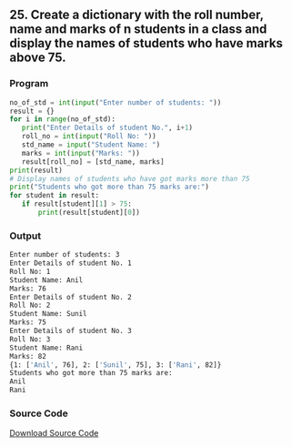 ## 25. Create a dictionary with the roll number, name and marks of n students in a class and display the names of students who have marks above 75.

<!-- ### Flowchart
![Image](./p25.png) -->

### Program
```python
no_of_std = int(input("Enter number of students: "))  
result = {}  
for i in range(no_of_std):  
   print("Enter Details of student No.", i+1)  
   roll_no = int(input("Roll No: "))  
   std_name = input("Student Name: ")  
   marks = int(input("Marks: "))  
   result[roll_no] = [std_name, marks]    
print(result)  
# Display names of students who have got marks more than 75  
print("Students who got more than 75 marks are:")
for student in result:  
   if result[student][1] > 75:  
       print(result[student][0])
```

### Output

```bash
Enter number of students: 3
Enter Details of student No. 1
Roll No: 1
Student Name: Anil
Marks: 76
Enter Details of student No. 2
Roll No: 2
Student Name: Sunil
Marks: 75
Enter Details of student No. 3
Roll No: 3
Student Name: Rani
Marks: 82
{1: ['Anil', 76], 2: ['Sunil', 75], 3: ['Rani', 82]}
Students who got more than 75 marks are:
Anil
Rani
```
### Source Code
[Download Source Code](./p25.py ':ignore')
